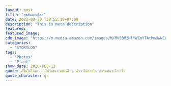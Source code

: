```yaml
---
layout: post
title: "สุขสันต์วันโสด"
date: 2021-03-20 T20:52:19+07:00
description: "This is meta description"
featured:
featured_image:
cdn_image: "https://m.media-amazon.com/images/M/MV5BM2NlYWZmYTAtMmUwNC00NmRlLWE2N2YtYzUwNmRmZWE4OGZhXkEyXkFqcGdeQXVyODgwNDE1NzE@._V1_.jpg"
categories:
  - "STORYLOG"
tags:
  - "Photos"
  - "Plant"
show_date: 2020-FEB-13
quote: ดีขึ้นให้ได้นะ...ไม่ว่ามันจะแย่แค่ไหน ถ้าเราไม่ถอดใจ สักวันมันจะโอเคขึ้น
quote_character: นุ่น
---
```

